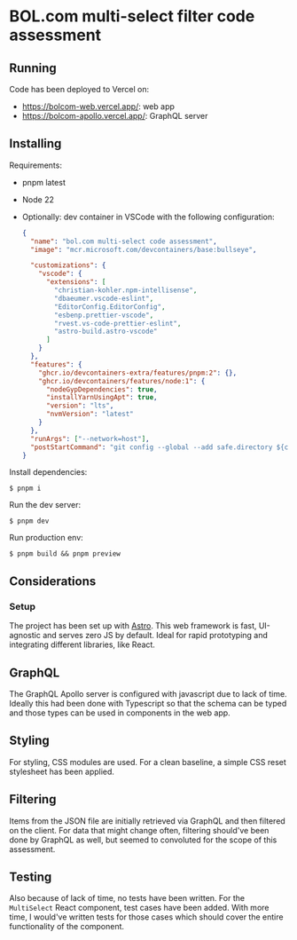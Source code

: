 # BOL.com multi-select filter code assessment

## Running

Code has been deployed to Vercel on:

- https://bolcom-web.vercel.app/: web app
- https://bolcom-apollo.vercel.app/: GraphQL server

## Installing

Requirements:

- pnpm latest
- Node 22
- Optionally: dev container in VSCode with the following configuration:

  ```json
  {
    "name": "bol.com multi-select code assessment",
    "image": "mcr.microsoft.com/devcontainers/base:bullseye",

    "customizations": {
      "vscode": {
        "extensions": [
          "christian-kohler.npm-intellisense",
          "dbaeumer.vscode-eslint",
          "EditorConfig.EditorConfig",
          "esbenp.prettier-vscode",
          "rvest.vs-code-prettier-eslint",
          "astro-build.astro-vscode"
        ]
      }
    },
    "features": {
      "ghcr.io/devcontainers-extra/features/pnpm:2": {},
      "ghcr.io/devcontainers/features/node:1": {
        "nodeGypDependencies": true,
        "installYarnUsingApt": true,
        "version": "lts",
        "nvmVersion": "latest"
      }
    },
    "runArgs": ["--network=host"],
    "postStartCommand": "git config --global --add safe.directory ${containerWorkspaceFolder};"
  }
  ```

Install dependencies:

```console
$ pnpm i
```

Run the dev server:

```console
$ pnpm dev
```

Run production env:

```console
$ pnpm build && pnpm preview
```

## Considerations

### Setup

The project has been set up with [Astro](https://astro.build/). This web framework is fast, UI-agnostic and serves zero JS by default. Ideal for rapid prototyping and integrating different libraries, like React.

## GraphQL

The GraphQL Apollo server is configured with javascript due to lack of time. Ideally this had been done with Typescript so that the schema can be typed and those types can be used in components in the web app.

## Styling

For styling, CSS modules are used. For a clean baseline, a simple CSS reset stylesheet has been applied.

## Filtering

Items from the JSON file are initially retrieved via GraphQL and then filtered on the client. For data that might change often, filtering should've been done by GraphQL as well, but seemed to convoluted for the scope of this assessment.

## Testing

Also because of lack of time, no tests have been written. For the `MultiSelect` React component, test cases have been added. With more time, I would've written tests for those cases which should cover the entire functionality of the component.
